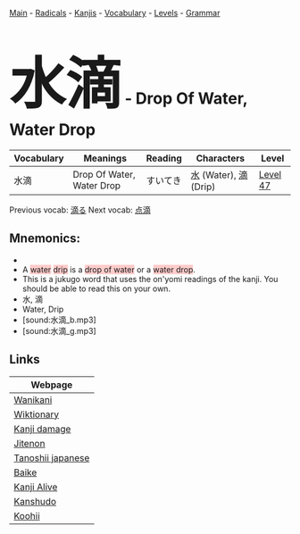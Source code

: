 <style> bigfont {font-size: 100px}</style>
[Main](../README.md) -
[Radicals](../radicals.md) -
[Kanjis](../kanjis.md) -
[Vocabulary](../vocabulary.md) -
[Levels](../levels.md) -
[Grammar](../grammar.md)
# <bigfont> 水滴</bigfont> - Drop Of Water, Water Drop 

| Vocabulary | Meanings | Reading | Characters | Level |
| --- | --- | --- | --- | --- |
| 水滴 | Drop Of Water, Water Drop | すいてき |  [水](../kanjis/水.md) (Water), [滴](../kanjis/滴.md) (Drip) | [Level 47](../levels/wk_level47.md) |

Previous vocab: [滴る](滴る.md) Next vocab: [点滴](点滴.md) 

## Mnemonics:

* 
* A <span style="background-color:#ffcccb"> water</span> <span style="background-color:#ffcccb"> drip</span> is a <span style="background-color:#ffcccb"> drop of water</span> or a <span style="background-color:#ffcccb"> water drop</span>.
* This is a jukugo word that uses the on'yomi readings of the kanji. You should be able to read this on your own.
* 水, 滴
* Water, Drip
* [sound:水滴_b.mp3]
* [sound:水滴_g.mp3]


## Links 

| Webpage |
| --- |
| [Wanikani          ](https://www.wanikani.com/kanji/水滴) |
| [Wiktionary        ](https://en.wiktionary.org/wiki/水滴) |
| [Kanji damage      ](http://www.kanjidamage.com/kanji/search?utf8=✓&q=水滴) |
| [Jitenon           ](https://jitenon.com/kanji/水滴) |
| [Tanoshii japanese ](https://www.tanoshiijapanese.com/dictionary/kanji.cfm?k=水滴) |
| [Baike             ](https://baike.baidu.com/item/水滴) |
| [Kanji Alive       ](https://app.kanjialive.com/水滴) |
| [Kanshudo          ](https://www.kanshudo.com/searchmn?q=水滴) |
| [Koohii            ](https://kanji.koohii.com/study/kanji/水滴) |
